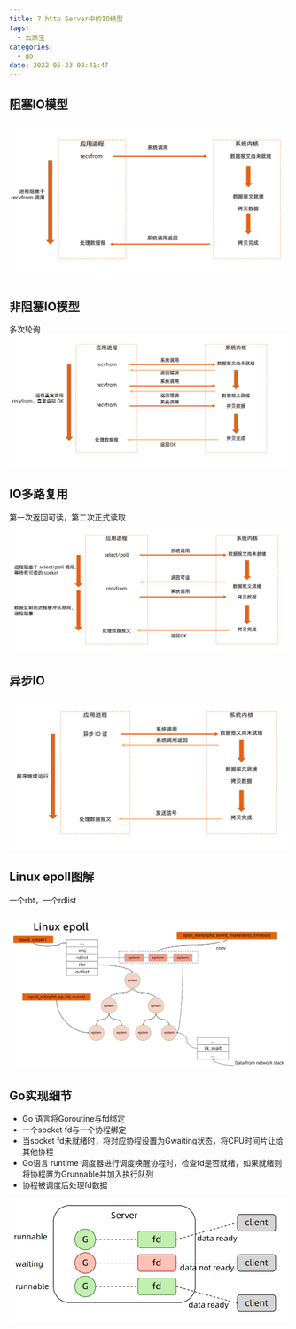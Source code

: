 ```yaml
---
title: 7.http Server中的IO模型
tags:
  - 云原生
categories:
  - go
date: 2022-05-23 08:41:47
---
```

## 阻塞IO模型

![](7-httpServer中的IO模型/2022-05-24-08-42-51.png)

## 非阻塞IO模型

多次轮询
![](7-httpServer中的IO模型/2022-05-24-08-43-09.png)

## IO多路复用

第一次返回可读，第二次正式读取
![](7-httpServer中的IO模型/2022-05-24-08-43-39.png)

## 异步IO

![](7-httpServer中的IO模型/2022-05-24-08-45-14.png)

## Linux epoll图解

一个rbt，一个rdlist

![](7-httpServer中的IO模型/2022-05-24-08-46-43.png)

## Go实现细节

- Go 语言将Goroutine与fd绑定
- 一个socket fd与一个协程绑定
- 当socket fd未就绪时，将对应协程设置为Gwaiting状态，将CPU时间片让给其他协程
- Go语言 runtime 调度器进行调度唤醒协程时，检查fd是否就绪，如果就绪则将协程置为Grunnable并加入执行队列
- 协程被调度后处理fd数据

![](7-httpServer中的IO模型/2022-05-24-08-52-12.png)